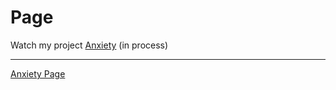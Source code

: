 # Page

Watch my project [Anxiety](https://github.com/moscou-sds/Anxiety) (in process)

---
[Anxiety Page](https://moscou-sds.github.io/ax-html/)
